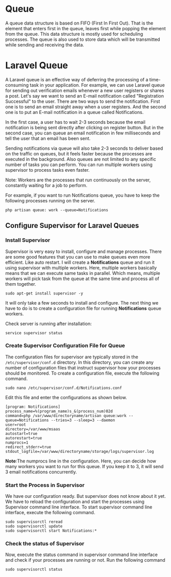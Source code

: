 # Queue

A queue data structure is based on FIFO (First In First Out). That is the element that enters first in the queue, leaves first while popping the element from the queue. This data structure is mostly used for scheduling processes. The queue is also used to store data which will be transmitted while sending and receiving the data.

# Laravel Queue

A Laravel queue is an effective way of deferring the processing of a time-consuming task in your application. For example, we can use Laravel queue for sending out verification emails whenever a new user registers or shares a post. Let's say we want to send an E-mail notification called "Registration Successful" to the user. There are two ways to send the notification. First one is to send an email straight away when a user registers. And the second one is to put an E-mail notification in a queue called Notifications.

In the first case, a user has to wait 2-3 seconds because the email notification is being sent directly after clicking on register button. But in the second case, you can queue an email notification in few milliseconds and tell the user that an email has been sent.

Sending notifications via queue will also take 2-3 seconds to deliver based on the traffic on queues, but it feels faster because the processes are executed in the background. Also queues are not limited to any specific number of tasks you can perform. You can run multiple workers using supervisor to process tasks even faster.

Note: Workers are the processes that run continuously on the server, constantly waiting for a job to perform.

For example, if you want to run Notifications queue, you have to keep the following processes running on the server.

```
php artisan queue: work --queue=Notifications
```
## Configure Supervisor for Laravel Queues

### Install Supervisor

Supervisor is very easy to install, configure and manage processes. There are some good features that you can use to make queues even more efficient. Like auto restart. I will create a **Notifications** queue and run it using supervisor with multiple workers. Here, multiple workers basically means that we can execute same tasks in parallel. Which means, multiple workers will pick task from the queue at the same time and process all of them together.

```
sudo apt-get install supervisor -y
```
It will only take a few seconds to install and configure. The next thing we have to do is to create a configuration file for running **Notifications** queue workers.

Check server is running after installation:
```
service supervisor status
```
### Create Supervisor Configuration File for Queue

The configuration files for supervisor are typically stored in the ````/etc/supervisor/conf.d```` directory. In this directory, you can create any number of configuration files that instruct supervisor how your processes should be monitored. To create a configuration file, execute the following command.
```
sudo nano /etc/supervisor/conf.d/Notifications.conf
```
Edit this file and enter the configurations as shown below.
```
[program: Notifications]
process_name=%(program_name)s_&(process_num)02d
command=php /var/www/directoryname/artisan queue:work --queue=Notifications --tries=3 --sleep=3 --daemon
user=root
directory=/var/www/msaas
autostart=true
autorestart=true
numprocs=1
redirect_stderr=true
stdout_logfile=/var/www/directoryname/storage/logs/supervisor.log
```
**Note**:The numprocs line in the configuration. Here, you can decide how many workers you want to run for this queue. If you keep it to 3, it will send 3 email notifications concurrently.

### Start the Process in Supervisor

We have our configuration ready. But supervisor does not know about it yet. We have to reload the configuration and start the processes using Supervisor command line interface. To start supervisor command line interface, execute the following command.
```
sudo supervisorctl reread
sudo supervisorctl update
sudo supervisorctl start Notifications:*
```
### Check the status of Supervisor
Now, execute the status command in supervisor command line interface and check if your processes are running or not. Run the following command
```
sudo supervisorctl status
```

